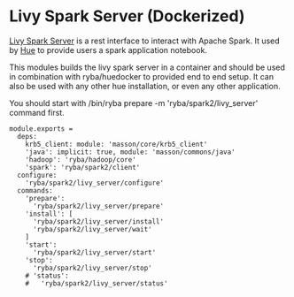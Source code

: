 
# Livy Spark Server (Dockerized)

[Livy Spark Server][livy] is a rest interface to interact with  Apache Spark.
It used by [Hue][home] to provide users a spark application  notebook.

This modules builds the livy spark server in a container and should be used in combination
with ryba/huedocker to provided end to end setup.
It can also be used with any other hue installation, or even any other application.

You should start with /bin/ryba prepare -m 'ryba/spark2/livy_server' command first.

    module.exports =
      deps:
        krb5_client: module: 'masson/core/krb5_client'
        'java': implicit: true, module: 'masson/commons/java'
        'hadoop': 'ryba/hadoop/core'
        'spark': 'ryba/spark2/client'
      configure:
        'ryba/spark2/livy_server/configure'
      commands:
        'prepare':
          'ryba/spark2/livy_server/prepare'
        'install': [
          'ryba/spark2/livy_server/install'
          'ryba/spark2/livy_server/wait'
        ]
        'start':
          'ryba/spark2/livy_server/start'
        'stop':
          'ryba/spark2/livy_server/stop'
        # 'status':
        #   'ryba/spark2/livy_server/status'

[home]: http://gethue.com
[livy]: https://github.com/cloudera/livy
